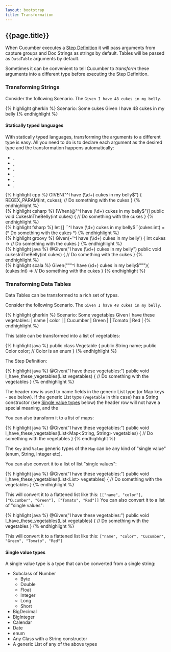 ```yaml
---
layout: bootstrap
title: Transformation
---
```

## {{page.title}}

When Cucumber executes a [Step Definition](/step-definitions.html) it will pass arguments from capture groups and Doc Strings as strings by default. Tables will be passed as `DataTable` arguments by default.

Sometimes it can be convenient to tell Cucumber to _transform_ these arguments into a different type before executing the Step Definition.

### Transforming Strings

Consider the following Scenario. The `Given I have 48 cukes in my belly`. 

{% highlight gherkin %}
Scenario: Some cukes
  Given I have 48 cukes in my belly
{% endhighlight %}

#### Statically typed languages

With statically typed languages, transforming the arguments to a different type is easy. All you need to do is to declare each argument as the desired type and the transformation happens automatically:

<ul class="nav nav-tabs">
  <li><a href="#strings-cplusplus" data-toggle="tab" class="cplusplus"><div>&nbsp;</div></a></li>
  <li><a href="#strings-csharp" data-toggle="tab" class="csharp"><div>&nbsp;</div></a></li>
  <li><a href="#strings-fsharp" data-toggle="tab" class="fsharp"><div>&nbsp;</div></a></li>
  <li><a href="#strings-groovy" data-toggle="tab" class="groovy"><div>&nbsp;</div></a></li>
  <li><a href="#strings-java" data-toggle="tab" class="java"><div>&nbsp;</div></a></li>
  <li><a href="#strings-scala" data-toggle="tab" class="scala"><div>&nbsp;</div></a></li>
</ul>
<div class="tab-content">
  <div class="tab-pane" id="strings-cplusplus">
{% highlight cpp %}
GIVEN("^I have (\\d+) cukes in my belly$") {
    REGEX_PARAM(int, cukes);
    // Do something with the cukes
}
{% endhighlight %}
  </div>
  <div class="tab-pane" id="strings-csharp">
{% highlight csharp %}
[When(@"^I have (\d+) cukes in my belly$")]
public void CukesInTheBelly(int cukes)
{
    // Do something with the cukes
}
{% endhighlight %}
  </div>
  <div class="tab-pane" id="strings-fsharp">
{% highlight fsharp %}
let [<Given>] ``^I have (\d+) cukes in my belly$``(cukes:int) = 
  (* Do something with the cukes *)
{% endhighlight %}
  </div>
  <div class="tab-pane" id="strings-groovy">
{% highlight groovy %}
Given(~'^I have (\\d+) cukes in my belly') { int cukes ->
    // Do something with the cukes
}
{% endhighlight %}
  </div>
  <div class="tab-pane" id="strings-java">
{% highlight java %}
@Given("I have (\\d+) cukes in my belly")
public void cukesInTheBelly(int cukes) {
    // Do something with the cukes
}
{% endhighlight %}
  </div>
  <div class="tab-pane" id="strings-scala">
{% highlight scala %}
Given("""^I have (\d+) cukes in my belly$"""){ (cukes:Int) =>
  // Do something with the cukes
}
{% endhighlight %}
  </div>
</div>

### Transforming Data Tables

Data Tables can be transformed to a rich set of types.

Consider the following Scenario. The `Given I have 48 cukes in my belly`. 

{% highlight gherkin %}
Scenario: Some vegetables
  Given I have these vegetables:
    | name     | color |
    | Cucumber | Green |
    | Tomato   | Red   |
{% endhighlight %}

This table can be transformed into a list of vegetables:

{% highlight java %}
public class Vegetable {
    public String name;
    public Color color; // Color is an enum
}
{% endhighlight %}

The Step Definition:

{% highlight java %}
@Given("I have these vegetables:")
public void I_have_these_vegetables(List<Vegetable> vegetables) {
    // Do something with the vegetables
}
{% endhighlight %}

The header row is used to name fields in the generic List type (or Map keys - see below). If the generic List type (`Vegetable` in this case) has a String constructor (see [Single value types](#single_value_types) below) the header row will not have a special meaning, and the 

You can also transform it to a list of maps:

{% highlight java %}
@Given("I have these vegetables:")
public void I_have_these_vegetables(List<Map<String, String> vegetables) {
    // Do something with the vegetables
}
{% endhighlight %}

The `Key` and `Value` generic types of the `Map` can be any kind of "single value" (enum, String, Integer etc).

You can also convert it to a list of list "single values":

{% highlight java %}
@Given("I have these vegetables:")
public void I_have_these_vegetables(List<List<String>> vegetables) {
    // Do something with the vegetables
}
{% endhighlight %}

This will convert it to a flattened list like this: `[["name", "color"], ["Cucumber", "Green"], ["Tomato", "Red"]]`
You can also convert it to a list of "single values":

{% highlight java %}
@Given("I have these vegetables:")
public void I_have_these_vegetables(List<String> vegetables) {
    // Do something with the vegetables
}
{% endhighlight %}

This will convert it to a flattened list like this: `["name", "color", "Cucumber", "Green", "Tomato", "Red"]`

#### Single value types

A single value type is a type that can be converted from a single string:

* Subclass of Number
   * Byte
   * Double
   * Float
   * Integer
   * Long
   * Short
* BigDecimal
* BigInteger
* Calendar
* Date
* enum
* Any Class with a String constructor
* A generic List of any of the above types
